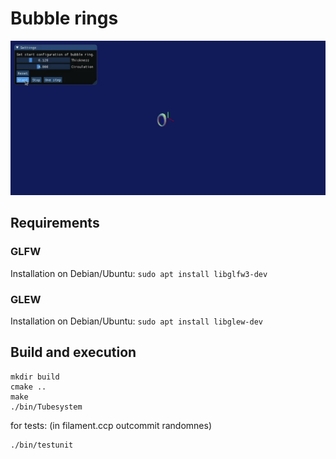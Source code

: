 # Bubble rings

![Bubble rings](images/bubble-rings.gif)

## Requirements

### GLFW

Installation on Debian/Ubuntu: `sudo apt install libglfw3-dev`

### GLEW

Installation on Debian/Ubuntu: `sudo apt install libglew-dev`

## Build and execution

```
mkdir build
cmake ..
make
./bin/Tubesystem
```

for tests: (in filament.ccp outcommit randomnes)

``` 
./bin/testunit
```
